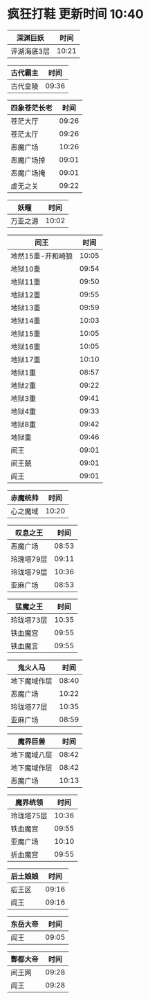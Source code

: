 # 疯狂打鞋 更新时间 10:40

| 深渊巨妖   | 时间    |
|--------|-------|
| 评湖海底3层 | 10:21 |

| 古代霸主   | 时间    |
|--------|-------|
| 古代皇陵 | 09:36 |

| 四象苍茫长老   | 时间    |
|--------|-------|
| 苍茫大厅 | 09:26 |
| 苍茫太厅 | 09:26 |
| 恶魔广场 | 10:26 |
| 恶魔广场掉 | 09:01 |
| 恶魔广场掩 | 09:01 |
| 虚无之关 | 09:22 |

| 妖瞳   | 时间    |
|--------|-------|
| 万亚之源 | 10:02 |

| 间王   | 时间    |
|--------|-------|
| 地然15重-开和崎狼 | 10:05 |
| 地狱10重 | 09:54 |
| 地狱11重 | 09:50 |
| 地狱12重 | 09:55 |
| 地狱13重 | 09:59 |
| 地狱14重 | 10:03 |
| 地狱15重 | 10:05 |
| 地狱16重 | 10:05 |
| 地狱17重 | 10:10 |
| 地狱1重 | 08:57 |
| 地狱2重 | 09:22 |
| 地狱3重 | 09:41 |
| 地狱4重 | 09:33 |
| 地狱8重 | 09:42 |
| 地狱重 | 09:46 |
| 间王 | 09:01 |
| 间王兢 | 09:01 |
| 阎王 | 09:01 |

| 赤魔统帅   | 时间    |
|--------|-------|
| 心之魔域 | 10:20 |

| 叹息之王   | 时间    |
|--------|-------|
| 恶魔广场 | 08:53 |
| 玲瑰塔79层 | 09:11 |
| 玲珑塔79层 | 10:36 |
| 亚麻广场 | 08:53 |

| 猛魔之王   | 时间    |
|--------|-------|
| 玲珑塔73层 | 10:35 |
| 铁血魔宫 | 09:55 |
| 铁血魔言 | 09:55 |

| 鬼火人马   | 时间    |
|--------|-------|
| 地下魔域作层 | 08:40 |
| 恶魔广场 | 10:22 |
| 玲珑塔77层 | 10:35 |
| 亚麻广场 | 08:59 |

| 魔界巨兽   | 时间    |
|--------|-------|
| 地下魔域八层 | 08:42 |
| 地下魔域作层 | 08:42 |
| 恶魔广场 | 10:13 |

| 魔界统领   | 时间    |
|--------|-------|
| 玲珑塔75层 | 10:36 |
| 铁血魔宫 | 09:55 |
| 亚魔广场 | 10:10 |
| 折血魔宫 | 09:55 |

| 后土娘娘   | 时间    |
|--------|-------|
| 疝王区 | 09:16 |
| 阎王 | 09:16 |

| 东岳大帝   | 时间    |
|--------|-------|
| 阎王 | 09:05 |

| 酆都大帝   | 时间    |
|--------|-------|
| 间王网 | 09:28 |
| 阎王 | 09:28 |